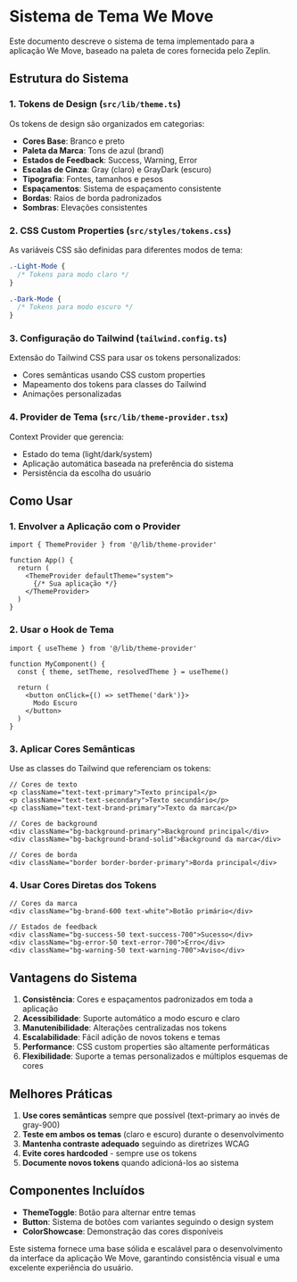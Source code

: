 # Sistema de Tema We Move

Este documento descreve o sistema de tema implementado para a aplicação We Move, baseado na paleta de cores fornecida pelo Zeplin.

## Estrutura do Sistema

### 1. Tokens de Design (`src/lib/theme.ts`)

Os tokens de design são organizados em categorias:

- **Cores Base**: Branco e preto
- **Paleta da Marca**: Tons de azul (brand)
- **Estados de Feedback**: Success, Warning, Error
- **Escalas de Cinza**: Gray (claro) e GrayDark (escuro)
- **Tipografia**: Fontes, tamanhos e pesos
- **Espaçamentos**: Sistema de espaçamento consistente
- **Bordas**: Raios de borda padronizados
- **Sombras**: Elevações consistentes

### 2. CSS Custom Properties (`src/styles/tokens.css`)

As variáveis CSS são definidas para diferentes modos de tema:

```css
.-Light-Mode {
  /* Tokens para modo claro */
}

.-Dark-Mode {
  /* Tokens para modo escuro */
}
```

### 3. Configuração do Tailwind (`tailwind.config.ts`)

Extensão do Tailwind CSS para usar os tokens personalizados:

- Cores semânticas usando CSS custom properties
- Mapeamento dos tokens para classes do Tailwind
- Animações personalizadas

### 4. Provider de Tema (`src/lib/theme-provider.tsx`)

Context Provider que gerencia:
- Estado do tema (light/dark/system)
- Aplicação automática baseada na preferência do sistema
- Persistência da escolha do usuário

## Como Usar

### 1. Envolver a Aplicação com o Provider

```tsx
import { ThemeProvider } from '@/lib/theme-provider'

function App() {
  return (
    <ThemeProvider defaultTheme="system">
      {/* Sua aplicação */}
    </ThemeProvider>
  )
}
```

### 2. Usar o Hook de Tema

```tsx
import { useTheme } from '@/lib/theme-provider'

function MyComponent() {
  const { theme, setTheme, resolvedTheme } = useTheme()
  
  return (
    <button onClick={() => setTheme('dark')}>
      Modo Escuro
    </button>
  )
}
```

### 3. Aplicar Cores Semânticas

Use as classes do Tailwind que referenciam os tokens:

```tsx
// Cores de texto
<p className="text-text-primary">Texto principal</p>
<p className="text-text-secondary">Texto secundário</p>
<p className="text-text-brand-primary">Texto da marca</p>

// Cores de background
<div className="bg-background-primary">Background principal</div>
<div className="bg-background-brand-solid">Background da marca</div>

// Cores de borda
<div className="border border-border-primary">Borda principal</div>
```

### 4. Usar Cores Diretas dos Tokens

```tsx
// Cores da marca
<div className="bg-brand-600 text-white">Botão primário</div>

// Estados de feedback
<div className="bg-success-50 text-success-700">Sucesso</div>
<div className="bg-error-50 text-error-700">Erro</div>
<div className="bg-warning-50 text-warning-700">Aviso</div>
```

## Vantagens do Sistema

1. **Consistência**: Cores e espaçamentos padronizados em toda a aplicação
2. **Acessibilidade**: Suporte automático a modo escuro e claro
3. **Manutenibilidade**: Alterações centralizadas nos tokens
4. **Escalabilidade**: Fácil adição de novos tokens e temas
5. **Performance**: CSS custom properties são altamente performáticas
6. **Flexibilidade**: Suporte a temas personalizados e múltiplos esquemas de cores

## Melhores Práticas

1. **Use cores semânticas** sempre que possível (text-primary ao invés de gray-900)
2. **Teste em ambos os temas** (claro e escuro) durante o desenvolvimento
3. **Mantenha contraste adequado** seguindo as diretrizes WCAG
4. **Evite cores hardcoded** - sempre use os tokens
5. **Documente novos tokens** quando adicioná-los ao sistema

## Componentes Incluídos

- **ThemeToggle**: Botão para alternar entre temas
- **Button**: Sistema de botões com variantes seguindo o design system
- **ColorShowcase**: Demonstração das cores disponíveis

Este sistema fornece uma base sólida e escalável para o desenvolvimento da interface da aplicação We Move, garantindo consistência visual e uma excelente experiência do usuário.
